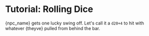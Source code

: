 # Tutorial: Rolling Dice

{npc_name} gets one lucky swing off. Let's call it a `d20+4` to hit with
whatever {theyve} pulled from behind the bar.
